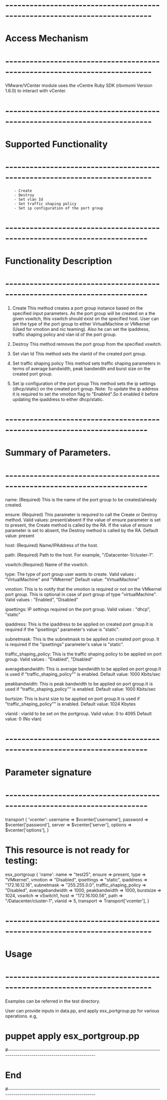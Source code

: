 
# --------------------------------------------------------------------------
# Access Mechanism 
# --------------------------------------------------------------------------

VMware/VCenter module uses the vCentre Ruby SDK (rbvmomi Version 1.6.0) to interact with vCenter.

# --------------------------------------------------------------------------
#  Supported Functionality
# --------------------------------------------------------------------------

        - Create
        - Destroy
        - Set vlan Id
        - Set traffic shaping policy
        - Set ip configuration of the port group

# -------------------------------------------------------------------------
# Functionality Description
# -------------------------------------------------------------------------


  1. Create
     This method creates a port group instance based on the specified input parameters.
     As the port group will be created on a the given vswitch, this vswitch should exist on the specified host.
     User can set the type of the port group to either VirtualMachine or VMkernel (Used for vmotion and nic teaming).
     Also he can set the ipaddress, traffic shaping policy and vlan id of the port group.
   
  2. Destroy
     This method removes the port group from the specified vswitch.

  3. Set vlan Id
     This method sets the vlanId of the created port group.
         
  4. Set traffic shaping policy
     This method sets traffic shaping parameters in terms of average bandwidth, peak bandwidth and burst size on the created port group.

  5. Set ip configuration of the port group
     This method sets the ip settings (dhcp/static) on the created port group.
	 Note: To update the ip address it is required to set the vmotion flag to "Enabled".So it enabled it before updating the ipaddress to either dhcp/static.

# -------------------------------------------------------------------------
# Summary of Parameters.
# -------------------------------------------------------------------------

  name: (Required) This is the name of the port group to be created/already created.

  ensure: (Required) This parameter is required to call the Create or Destroy method.
        Valid values: present/absent
        If the value of ensure parameter is set to present, the Create method is called by the RA.
        If the value of ensure parameter is set to absent, the Destroy method is called by the RA.
        Default value: present

  host: (Required) Name/IPAddress of the host.

  path: (Required) Path to the host. 
        For example, "/Datacenter-1/cluster-1".
        
  vswitch:(Required) Name of the vswitch.
        
  type: The type of port group user wants to create.
        Valid values : "VirtualMachine" and "VMkernel"
        Default value: "VirtualMachine"

  vmotion: This is to notify that the vmotion is required or not on the VMkernel port group. 
           This is optional in case of port group of type "virtualMachine".
           Valid values : "Enabled", "Disabled"

  ipsettings: IP settings required on the port group. 
            Valid values : "dhcp", "static"
                         
  ipaddress: This is the ipaddress to be applied on created port group.It is required if the "ipsettings" parameter's value is "static".
        
  subnetmask: This is the subnetmask to be applied on created port group.
              It is required if the "ipsettings" parameter's value is "static".

  traffic_shaping_policy: This is the traffic shaping policy to be applied on port group.
                          Valid values : "Enabled", "Disabled"
                         
  averagebandwidth: This is average bandwidth to be applied on port group.It is used if "traffic_shaping_policy"" is enabled.
                   Default value: 1000 Kbits/sec
        
  peakbandwidth: This is peak bandwidth to be applied on port group.It is used if "traffic_shaping_policy"" is enabled.
                 Default value: 1000 Kbits/sec
                        
  burtsize: This is burst size to be applied on port group.It is used if "traffic_shaping_policy"" is enabled.
            Default value: 1024 Kbytes
                        
  vlanid : vlanId to be set on the portgroup.
           Valid value: 0 to 4095
           Default value: 0 (No vlan)

# -------------------------------------------------------------------------
# Parameter signature 
# -------------------------------------------------------------------------

transport { 'vcenter':
  username => $vcenter['username'],
  password => $vcenter['password'],
  server   => $vcenter['server'],
  options  => $vcenter['options'],
}

# This resource is not ready for testing:
  esx_portgroup { 'name':
    name => "test25",
    ensure => present,
    type => "VMkernel",
    vmotion => "Disabled",
    ipsettings => "static",
    ipaddress => "172.16.12.16",
    subnetmask => "255.255.0.0",
    traffic_shaping_policy => "Disabled",
    averagebandwidth => 1000,
    peakbandwidth => 1000,
    burstsize => 1024,
    vswitch => vSwitch1,
    host => "172.16.100.56",
    path => "/Datacenter/cluster-1",
    vlanid => 5,
    transport => Transport['vcenter'],
  }


# --------------------------------------------------------------------------
# Usage
# --------------------------------------------------------------------------
   Examples can be referred in the test directory.
   
   User can provide inputs in data.pp, and apply esx_portgroup.pp for various operations.
   e.g,
   # puppet apply esx_portgroup.pp

#-------------------------------------------------------------------------------------------------------------------------
# End
#-------------------------------------------------------------------------------------------------------------------------      

